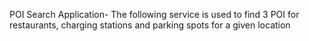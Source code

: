 POI Search Application-
The following service is used to find 3 POI for restaurants, charging stations and parking spots for a given location
